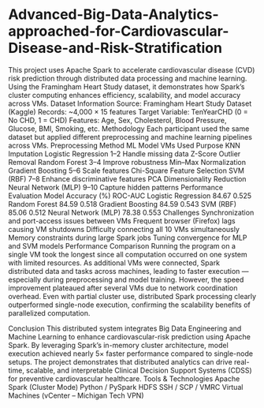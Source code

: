 # Advanced-Big-Data-Analytics-approached-for-Cardiovascular-Disease-and-Risk-Stratification
This project uses Apache Spark to accelerate cardiovascular disease (CVD) risk prediction through distributed data processing and machine learning. Using the Framingham Heart Study dataset, it demonstrates how Spark’s cluster computing enhances efficiency, scalability, and model accuracy across VMs.
Dataset Information
Source: Framingham Heart Study Dataset (Kaggle)
Records: ~4,000 × 15 features
Target Variable: TenYearCHD (0 = No CHD, 1 = CHD)
Features: Age, Sex, Cholesterol, Blood Pressure, Glucose, BMI, Smoking, etc.
 Methodology
Each participant used the same dataset but applied different preprocessing and machine learning pipelines across VMs.
Preprocessing Method	ML Model	VMs Used	Purpose
KNN Imputation	Logistic Regression	1–2	Handle missing data
Z-Score Outlier Removal	Random Forest	3–4	Improve robustness
Min–Max Normalization	Gradient Boosting	5–6	Scale features
Chi-Square Feature Selection	SVM (RBF)	7–8	Enhance discriminative features
PCA Dimensionality Reduction	Neural Network (MLP)	9–10	Capture hidden patterns
 Performance Evaluation
Model	Accuracy (%)	ROC-AUC
Logistic Regression	84.67	0.525
Random Forest	84.59	0.518
Gradient Boosting	84.59	0.543
SVM (RBF)	85.06	0.512
Neural Network (MLP)	78.38	0.553
 Challenges
Synchronization and port-access issues between VMs
Frequent browser (Firefox) lags causing VM shutdowns
Difficulty connecting all 10 VMs simultaneously
Memory constraints during large Spark jobs
Tuning convergence for MLP and SVM models
 Performance Comparison
Running the program on a single VM took the longest since all computation occurred on one system with limited resources.
As additional VMs were connected, Spark distributed data and tasks across machines, leading to faster execution — especially during preprocessing and model training.
However, the speed improvement plateaued after several VMs due to network coordination overhead.
Even with partial cluster use, distributed Spark processing clearly outperformed single-node execution, confirming the scalability benefits of parallelized computation.

 Conclusion
This distributed system integrates Big Data Engineering and Machine Learning to enhance cardiovascular-risk prediction using Apache Spark.
By leveraging Spark’s in-memory cluster architecture, model execution achieved nearly 5× faster performance compared to single-node setups.
The project demonstrates that distributed analytics can drive real-time, scalable, and interpretable Clinical Decision Support Systems (CDSS) for preventive cardiovascular healthcare.
 Tools & Technologies
Apache Spark (Cluster Mode)
Python / PySpark
HDFS
SSH / SCP / VMRC
Virtual Machines (vCenter – Michigan Tech VPN)
